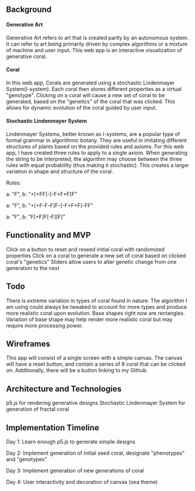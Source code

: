## Background
#### Generative Art
Generative Art refers to art that is created partly by an autonomous system. It can refer to art being primarily driven by complex algorithms or a mixture of machine and user input. This web app is an interactive visualization of generative coral.

#### Coral
In this web app, Corals are generated using a stochastic Lindenmayer System(l-system). Each coral then stores different properties as a virtual "genotype". Clicking on a coral will cause a new set of coral to be generated, based on the "genetics" of the coral that was clicked. This allows for dynamic evolution of the coral guided by user input.

#### Stochastic Lindenmayer System
Lindenmayer Systems, better known as l-systems, are a popular type of formal grammar in algorithmic botany. They are useful in imitating different structures of plants based on the provided rules and axioms. For this web app, I have created three rules to apply to a single axiom. When generating the string to be interpreted, the algorithm may choose between the three rules with equal probability (thus making it stochastic). This creates a larger variation in shape and structure of the coral.

Rules:

a: "F",
b: "+[+FF]-[-F+F+F]F"

a: "F",
b: "+[+F-F-F]F-[-F+F+F]-FF"

a: "F",
b: "F[+F]F[-F][F]"

## Functionality and MVP
Click on a button to reset and reseed initial coral with randomized properties
Click on a coral to generate a new set of coral based on clicked coral's "genetics"
Sliders allow users to alter genetic change from one generation to the next

## Todo
There is extreme variation in types of coral found in nature. The algorithm I am using could always be tweaked to account for more types and produce more realistic coral upon evolution. Base shapes right now are rectangles. Variation of base shape may help render more realistic coral but may require more processing power.

## Wireframes
This app will consist of a single screen with a simple canvas. The canvas will have a reset button, and contain a series of 8 coral that can be clicked on. Additionally, there will be a button linking to my Github.

## Architecture and Technologies
p5.js for rendering generative designs
Stochastic Lindenmayer System for generation of fractal coral

## Implementation Timeline
Day 1:
Learn enough p5.js to generate simple designs

Day 2:
Implement generation of initial seed coral, designate "phenotypes" and "genotypes"

Day 3:
Implement generation of new generations of coral

Day 4:
User interactivity and decoration of canvas (sea theme)
